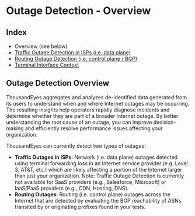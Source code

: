 # Outage Detection - Overview

## Index <a id="recommended-reading-order"></a>

* Overview \(see below\)
* [Traffic Outage Detection in ISPs \(i.e. data plane\)](https://success.thousandeyes.com/ViewArticle?articleIdParam=kA0E0000000CmsjKAC)
* [Routing Outage Detection \(i.e. control plane / BGP\)](https://success.thousandeyes.com/ViewArticle?articleIdParam=kA0E0000000CmsmKAC)
* [Terminal Interface Context](https://success.thousandeyes.com/ViewArticle?articleIdParam=kA0E0000000CmsiKAC)

## Outage Detection Overview

ThousandEyes aggregates and analyzes de-identified data generated from its users to understand when and where Internet outages may be occurring. The resulting insights help operators rapidly diagnose incidents and determine whether they are part of a broader Internet outage. By better understanding the root cause of an outage, you can improve decision-making and efficiently resolve performance issues affecting your organization.

ThousandEyes can currently detect two types of outages:

* **Traffic Outages in ISPs**: Network \(i.e. data plane\) outages detected using terminal forwarding loss in an Internet service provider \(e.g. Level 3, AT&T, etc.\) which are likely affecting a portion of the Internet larger than just your organization. Note: Traffic Outage Detection is currently not available for SaaS providers \(e.g., Salesforce, Microsoft\) or IaaS/PaaS providers \(e.g., CDN, Hosting, DNS\).
* **Routing Outages**: Routing \(i.e. control plane\) outages across the Internet that are detected by evaluating the BGP reachability of ASNs transited by or originating prefixes found in your tests.

